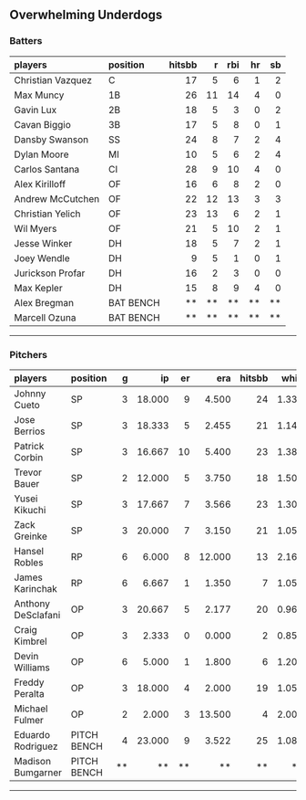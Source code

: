 ## Overwhelming Underdogs

### Batters

 
|players           |position  | hitsbb|  r| rbi| hr| sb| 
|:-----------------|:---------|------:|--:|---:|--:|--:| 
|Christian Vazquez |C         |     17|  5|   6|  1|  2| 
|Max Muncy         |1B        |     26| 11|  14|  4|  0| 
|Gavin Lux         |2B        |     18|  5|   3|  0|  2| 
|Cavan Biggio      |3B        |     17|  5|   8|  0|  1| 
|Dansby Swanson    |SS        |     24|  8|   7|  2|  4| 
|Dylan Moore       |MI        |     10|  5|   6|  2|  4| 
|Carlos Santana    |CI        |     28|  9|  10|  4|  0| 
|Alex Kirilloff    |OF        |     16|  6|   8|  2|  0| 
|Andrew McCutchen  |OF        |     22| 12|  13|  3|  3| 
|Christian Yelich  |OF        |     23| 13|   6|  2|  1| 
|Wil Myers         |OF        |     21|  5|  10|  2|  1| 
|Jesse Winker      |DH        |     18|  5|   7|  2|  1| 
|Joey Wendle       |DH        |      9|  5|   1|  0|  1| 
|Jurickson Profar  |DH        |     16|  2|   3|  0|  0| 
|Max Kepler        |DH        |     15|  8|   9|  4|  0| 
|Alex Bregman      |BAT BENCH |     **| **|  **| **| **| 
|Marcell Ozuna     |BAT BENCH |     **| **|  **| **| **| 


* * *

### Pitchers

 
|players            |position    |  g|     ip| er|    era| hitsbb|  whip| so|  w| sv| 
|:------------------|:-----------|--:|------:|--:|------:|------:|-----:|--:|--:|--:| 
|Johnny Cueto       |SP          |  3| 18.000|  9|  4.500|     24| 1.333| 18|  1|  0| 
|Jose Berrios       |SP          |  3| 18.333|  5|  2.455|     21| 1.145| 19|  0|  0| 
|Patrick Corbin     |SP          |  3| 16.667| 10|  5.400|     23| 1.380| 11|  1|  0| 
|Trevor Bauer       |SP          |  2| 12.000|  5|  3.750|     18| 1.500| 18|  1|  0| 
|Yusei Kikuchi      |SP          |  3| 17.667|  7|  3.566|     23| 1.302| 17|  2|  0| 
|Zack Greinke       |SP          |  3| 20.000|  7|  3.150|     21| 1.050| 16|  1|  0| 
|Hansel Robles      |RP          |  6|  6.000|  8| 12.000|     13| 2.167|  4|  0|  3| 
|James Karinchak    |RP          |  6|  6.667|  1|  1.350|      7| 1.050| 10|  2|  1| 
|Anthony DeSclafani |OP          |  3| 20.667|  5|  2.177|     20| 0.968| 22|  2|  0| 
|Craig Kimbrel      |OP          |  3|  2.333|  0|  0.000|      2| 0.857|  5|  0|  0| 
|Devin Williams     |OP          |  6|  5.000|  1|  1.800|      6| 1.200|  6|  3|  0| 
|Freddy Peralta     |OP          |  3| 18.000|  4|  2.000|     19| 1.056| 25|  1|  0| 
|Michael Fulmer     |OP          |  2|  2.000|  3| 13.500|      4| 2.000|  2|  0|  0| 
|Eduardo Rodriguez  |PITCH BENCH |  4| 23.000|  9|  3.522|     25| 1.087| 26|  1|  0| 
|Madison Bumgarner  |PITCH BENCH | **|     **| **|     **|     **|    **| **| **| **| 


* * *


